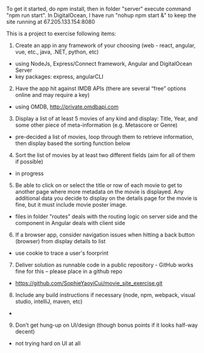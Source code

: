 To get it started, do npm install, then in folder "server" execute command "npm run start". 
In DigitalOcean, I have run "nohup npm start &" to keep the site running at 67.205.133.154:8080

This is a project to exercise following items:

1. Create an app in any framework of your choosing (web - react, angular, vue, etc., java, .NET, python, etc)

* using NodeJs, Express/Connect framework, Angular and DigitalOcean Server 
* key packages: express, angularCLI
 
2. Have the app hit against IMDB APIs (there are several “free” options online and may require a key)

* using OMDB, http://private.omdbapi.com
 
3. Display a list of at least 5 movies of any kind and display: Title, Year, and some other piece of meta-information (e.g. Metascore or Genre)

* pre-decided a list of movies, loop through them to retrieve information, then display based the sorting function below
 
4. Sort the list of movies by at least two different fields (aim for all of them if possible)
* in progress
 
5. Be able to click on or select the title or row of each movie to get to another page where more metadata on the movie is displayed. Any additional data you decide to display on the details page for the movie is fine, but it must include movie poster image.
* files in folder "routes" deals with the routing logic on server side and the component in Angular deals with client side 
 
6. If a browser app, consider navigation issues when hitting a back button (browser) from display details to list
* use cookie to trace a user's foorprint
 
7. Deliver solution as runnable code in a public repository - GitHub works fine for this – please place in a github repo
* https://github.com/SophieYaoyiCui/movie_site_exercise.git
 
8. Include any build instructions if necessary (node, npm, webpack, visual studio, intelliJ, maven, etc)
* 
 
9. Don’t get hung-up on UI/design (though bonus points if it looks half-way decent)
* not trying hard on UI at all
 
